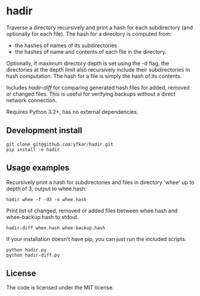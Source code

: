 # hadir

Traverse a directory recursively and print a hash for each subdirectory (and optionally for each file).
The hash for a directory is computed from:
- the hashes of names of its subdirectories
- the hashes of name and contents of each file in the directory.

Optionally, if maximum directory depth is set using the -d flag, the directories at the depth limit also recursively include their subdirectories in hash computation. The hash for a file is simply the hash of its contents.

Includes _hadir-diff_ for comparing generated hash files for added, removed or changed files. This is useful for verifying backups without a direct network connection.

Requires Python 3.2+, has no external dependencies.

## Development install

```
git clone git@github.com:yfkar/hadir.git
pip install -e hadir
```

## Usage examples

Recursively print a hash for subdirectories and files in directory 'whee' up to depth of 3, output to whee.hash:
```
hadir whee -f -d3 -o whee.hash
```

Print list of changed, removed or added files between whee.hash and whee-backup.hash to stdout.
```
hadir-diff whee.hash whee-backup.hash
```

If your installation doesn't have pip, you can just run the included scripts:
```
python hadir.py
python hadir-diff.py
```

## License

The code is licensed under the MIT license.
